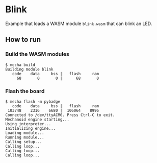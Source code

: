 # Blink

Example that loads a WASM module `blink.wasm` that can blink an LED.

## How to run

### Build the WASM modules

```
$ mecha build
Building module blink
   code    data     bss |   flash     ram
     68       0       0 |      68       0
```

### Flash the board

```
$ mecha flash -m pybadge
   code    data     bss |   flash     ram
 103748    2316    6680 |  106064    8996
Connected to /dev/ttyACM0. Press Ctrl-C to exit.
Mechanoid engine starting...
Using interpreter...
Initializing engine...
Loading module...
Running module...
Calling setup...
Calling loop...
Calling loop...
Calling loop...
```
